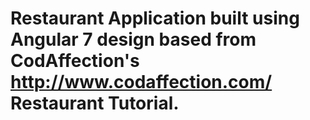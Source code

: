 # Restaurant Application built using Angular 7 design based from CodAffection's http://www.codaffection.com/ Restaurant Tutorial.
